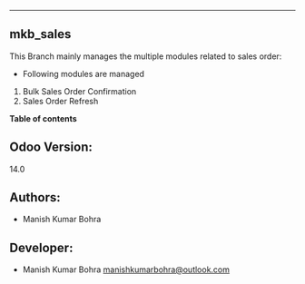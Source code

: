 ---------------------------------
mkb_sales
---------------------------------


This Branch mainly manages the multiple modules related to sales order:

* Following modules are managed 
1. Bulk Sales Order Confirmation
2. Sales Order Refresh

**Table of contents**

Odoo Version:
-------------
14.0

Authors:
--------
* Manish Kumar Bohra

Developer:
----------
* Manish Kumar Bohra <manishkumarbohra@outlook.com>


